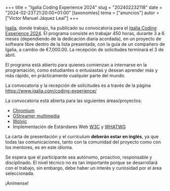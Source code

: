 +++
title = "Igalia Coding Experience 2024"
slug = "202402232118"
date = "2024-02-23T21:20:00+01:00"
[taxonomies]
tema = ["anuncios"]
autor = ["Víctor Manuel Jáquez Leal"]
+++

[Igalia](https://www.igalia.com), donde trabajo, ha publicado su convocatoria
para el [Igalia Coding Experience
2024](https://www.igalia.com/2024/02/21/Igalia-2024-Coding-Experience-Open-for-Applications.html).
El programa consiste en trabajar 450 horas, durante 3 a 6 meses (dependiendo de
la dedicación diaria acordada), en un proyecto de software libre dentro de la
lista presentada, con la guía de un compañero de Igalia, a cambio de €7,000.00.
La recepción de solicitudes terminará el 3 de abril.

El programa está abierto para quienes comienzan a internarse en la programación,
como estudiantes o entusiastas y desean aprender más y más rápido, en
prácticamente cualquier parte del mundo.

La convocatoria y la recepción de solicitudes es a través de la página
<https://www.igalia.com/coding-experience/>

La convocatoria está abierta para las siguientes áreas/proyectos:

* [Chromium](https://www.chromium.org/Home/)
* [GStreamer multimedia](https://gstreamer.freedesktop.org/)
* [Wolvic](https://wolvic.com/)
* Implementación de Estándares Web [W3C](https://www.w3.org/) y
  [WHATWG](https://whatwg.org/)

La carta de presentación y el currículum **deberán estar en inglés**, ya que
todas las comunicaciones, tanto con la comunidad del proyecto como con los
mentores, es en este idioma.

Se espera que el participante sea autónomo, proactivo, responsable y
disciplinado. El nivel técnico no es tan importante porque se desarrollará con
el trabajo, sin embargo, debe haber un interés y curiosidad por el área
seleccionada.

¡Anímense!
